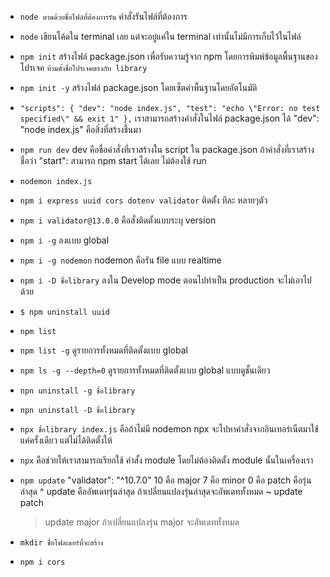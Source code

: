 - `node ตามด้วยชื่อไฟล์ที่ต้องการรัน` คำสั่งรันไฟล์ที่ต้องการ
- `node` เขียนโค้ดใน terminal เลย แต่จะอยู่แค่ใน terminal เท่านั้นไม่มีการเก็บไว้ในไฟล์
- `npm init` สร้างไฟล์ package.json เพื่อรับความรู้จาก npm โดยการพิมพ์ข้อมูลพื้นฐานของโปรเจค `ห้ามตั้งชื่อโปรเจคตรงกับ library`
- `npm init -y` สร้างไฟล์ package.json โดยเซ็ตค่าพื้นฐานโดยอัตโนมัติ
- `"scripts": { "dev": "node index.js", "test": "echo \"Error: no test specified\" && exit 1" },` เราสามารถสร้างคำสั่งในไฟล์ package.json ได้ "dev": "node index.js" คือสิ่งที่สร้างชึ้นมา
- `npm run dev` dev คือชื่อคำสั่งที่เราสร้างใน script ใน package.json
  ถ้าคำสั่งที่เราสร้าง ชื่อว่า "start": สามารถ npm start ได้เลย ไม่ต้องใช้ run

- `nodemon index.js`
- `npm i express uuid cors dotenv validator` ติดตั้ง ทีละ หลายๆตัว
- `npm i validator@13.0.0` คือสั่งติดตั้งแบบระบุ version
- `npm i -g` ลงแบบ global
- `npm i -g nodemon` nodemon คือรัน file แบบ realtime
- `npm i -D ชื่อlibrary` ลงใน Develop mode ตอนไปทำเป็น production จะไม่เอาไปด้วย
- `$ npm uninstall uuid`
- `npm list`
- `npm list -g` ดูรายการทั้งหมดที่ติดตั้งแบบ global
- `npm ls -g --depth=0` ดูรายการทั้งหมดที่ติดตั้งแบบ global แบบดูชั้นเดียว
- `npn uninstall -g ชื่อlibrary`
- `npn uninstall -D ชื่อlibrary`
- `npx ชื่อlibrary index.js` คือถ้าไม่มี nodemon npx จะไปหาคำสั่งจากอินเทอร์เน็ตมาใช้แค่ครั้งเดียว แต่ไม่ได้ติดตั้งให้
- `npx` คือช่วยให้เราสามารถเรียกใช้ คำสั้ง module โดยไม่ต้องติดตั้ง module นั้นในเครื่องเรา
- `npm update`
  "validator": "^10.7.0" 10 คือ major 7 คือ minor 0 คือ patch คือรุ่นล่าสุด
  ^ update คืออัพเดทรุ่นล่าสุด ถ้าเปลี่ยนแปลงรุ่นล่าสุดจะอัพเดททั้งหมด
  ~ update patch
  > update major ถ้าเปลี่ยนแปลงรุ่น major จะอัพเดททั้งหมด
- `mkdir ชื่อโฟลเดอร์ที่จะสร้าง`
- `npm i cors`
